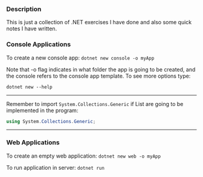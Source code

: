 ### Description
This is just a collection of .NET exercises I have done and also some quick notes I have written. 


### Console Applications

To create a new console app:
`dotnet new console -o myApp`

Note that -o flag indicates in what folder the app is going to be created, and the console refers to the console app template. To see more options type:

`dotnet new --help`



---
Remember to import `System.Collections.Generic` if List are going to be implemented in the program:
```C#
using System.Collections.Generic;
```

---
### Web Applications
To create an empty web application:
`dotnet new web -o myApp`

To run application in server:
`dotnet run`



